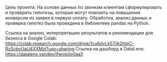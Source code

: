 Цель проекта:
На основе данных по звонкам клиентам сформулировать и проверить гипотезы, которые могут повлиять на повышение конверсии из заявки в первую оплату.
Обработка, анализ данных и проверка гипотез была проведена в библиотеке pandas на Python.

Ссылка на анализ, интерпретацию результатов и рекомендации для бизнеса в Google Colab: https://colab.research.google.com/drive/1cu6dyLk5TlA2hIqC-RzScbyUaU4XXMzj?usp=sharing
Ссылка на дашборд в DataLens: https://datalens.yandex/jfwojziio0aa5
